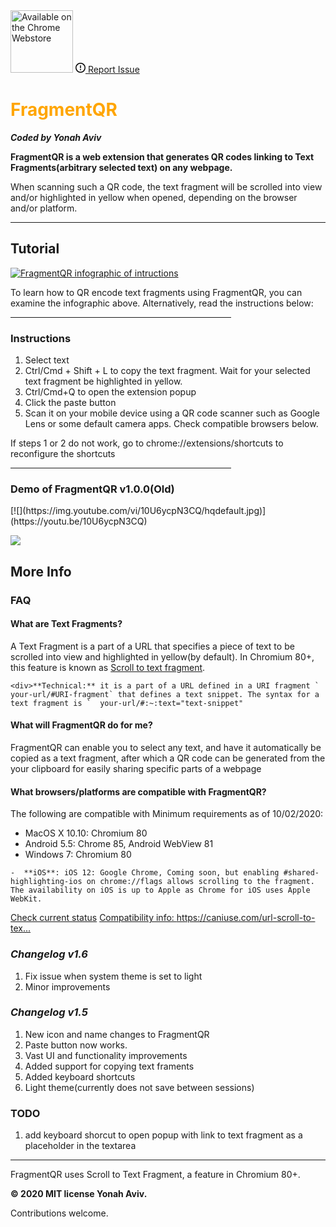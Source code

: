 
 <meta name="google-site-verification" content="Ay7DuHomj_FffCIPkk06PMst9-V1kwZij44bLz5SeuI" />

   <!-- Global site tag (gtag.js) - Google Analytics -->
   <script async src="https://www.googletagmanager.com/gtag/js?id=UA-178685535-2"></script>
   <script>
     window.dataLayer = window.dataLayer || [];
     function gtag(){dataLayer.push(arguments);}
     gtag('js', new Date());   </script>
 <section id="downloads">
            
   <a href=" https://bit.ly/GetFragmentedQR" class="btn" title="Get it on the Chrome Web Store" padding="0">
   <img src="https://developer.chrome.com/webstore/images/ChromeWebStore_Badge_v2_496x150.png" width="100px" alt="Available on the Chrome Webstore"></a>
  <a class="btn" href="https://github.com/y330/FragmentQR/issues" rel="noopener" target="_blank" aria-label="Issue y330/FragmentQR on GitHub" title="Report an issue in FragmentQR"><svg viewBox="0 0 16 16" width="16" height="16" class="octicon octicon-issue-opened" aria-hidden="true"><path fill-rule="evenodd" d="M8 1.5a6.5 6.5 0 100 13 6.5 6.5 0 000-13zM0 8a8 8 0 1116 0A8 8 0 010 8zm9 3a1 1 0 11-2 0 1 1 0 012 0zm-.25-6.25a.75.75 0 00-1.5 0v3.5a.75.75 0 001.5 0v-3.5z"></path></svg><span> Report Issue</span></a>
 </section>
<style>h1{color: orange;}</style>

# FragmentQR



<em><b>Coded by Yonah Aviv</b></em>





**FragmentQR is a web extension that generates QR codes linking to Text Fragments(arbitrary selected text) on any webpage.**


<p> When scanning such a QR code, the text fragment will be scrolled into view and/or highlighted in yellow when opened, depending on the browser and/or platform.
 
<hr>

##  Tutorial

<a href="https://bit.ly/GetFragmentedQR" title="View this as a sideshow on the Chrome Web Store"><img src="https://lh3.googleusercontent.com/pw/ACtC-3f7FGuESSm9z3SPDAbhQHSr3YYL03r1gGBeSWYqbG8NyXxtg3gMWO4dbrM8yuhsMsCuf_JLqLSUWfSSodKzYR8mg6FkX5PmxXgfG8iPANMsQpsiE6GTlWFIRsHIZqi2ZBX0btMnBlUltWArYFdlTrhbhQ=w1210-h448-no?authuser=0" width="fit-content" alt="FragmentQR infographic of intructions"/></a>

To learn how to QR encode text fragments using FragmentQR, you can examine the infographic above. Alternatively, read the instructions below:
 <hr style="width:70%; align: middle;">

### Instructions

 <ol>
  <li>Select text</li>
  <li>Ctrl/Cmd + Shift + L to copy the text fragment. Wait for your selected text fragment be highlighted in yellow.</li>
  <li>Ctrl/Cmd+Q to open the extension popup</li>
  <li>Click the paste button</li>
  <li>Scan it on your mobile device using a QR code scanner such as Google Lens or some default camera apps. Check compatible browsers below.</li>
 </ol>
 If steps 1 or 2 do not work, go to chrome://extensions/shortcuts to reconfigure the shortcuts<p>
 <hr width="70%">
 
<h3>Demo of FragmentQR v1.0.0(Old)</h3>
[![](https://img.youtube.com/vi/10U6ycpN3CQ/hqdefault.jpg)]
(https://youtu.be/10U6ycpN3CQ)

[
![](https://lh3.googleusercontent.com/pw/ACtC-3cera_XKIXLjEw9LyZh93DtSKTDoQsyF2aYR0Y_L-PCeMttnP3Gr1OiOIxL4nLN_ltCioZyQMUwizFb2wyZLzytBktmEuWRptUGYOFoChSq_bQpZ_g5TEnbb_ZG__Y0rjNbj2oUiHBPotXUOP6X2NID3g=w512-h212-no?)
](http://bit.ly/youtubeFragQR)

## More Info
### FAQ

#### **What are Text Fragments?**

A Text Fragment is a part of a URL that specifies a piece of text to be scrolled into view and highlighted in yellow(by default). In Chromium 80+, this feature is known as <a href="https://github.com/WICG/scroll-to-text-fragment/" title="Scroll to text fragment on GitHub">Scroll to text fragment</a>.

	<div>**Technical:** it is a part of a URL defined in a URI fragment ` your-url/#URI-fragment` that defines a text snippet. The syntax for a text fragment is `  your-url/#:~:text="text-snippet"
</div>

#### **What will FragmentQR do for me?**

FragmentQR can enable you to select any text, and have it automatically be copied as a text fragment, after which a QR code can be generated from the your clipboard for easily sharing specific parts of a webpage


#### **What browsers/platforms are compatible with FragmentQR?**
The following are compatible with Minimum requirements as of 10/02/2020:
   - MacOS X 10.10: Chromium 80 
   - Android 5.5: Chrome 85, Android WebView 81
   - Windows 7: Chromium 80

    -  **iOS**: iOS 12: Google Chrome, Coming soon, but enabling #shared-highlighting-ios on chrome://flags allows scrolling to the fragment. The availability on iOS is up to Apple as Chrome for iOS uses Apple WebKit.
<a href="https://chromestatus.com/feature/4733392803332096#status" title="Check compatability of scroll to text fragment" target="_blank">Check current status</a>
[Compatibility info: https://caniuse.com/url-scroll-to-tex...
](https://www.youtube.com/watch?v=10U6ycpN3CQ#:~:text=Compatibility%20info%3A%20https%3A%2F%2Fcaniuse.com%2Furl-scroll-to-tex...)

### <em>Changelog v1.6</em>
<ol>
    <li>Fix issue when system theme is set to light</li>
    <li>Minor improvements</li>
  </ol>
  
### <em>Changelog v1.5</em>
 <ol>  
  <li>New icon and name changes to FragmentQR</li>
  <li>Paste button now works.</li>
  <li>Vast UI and functionality improvements</li>
  <li>Added support for copying text framents</li>
  <li>Added keyboard shortcuts</li>
  <li>Light theme(currently does not save between sessions)</li>
 </ol>
 
### TODO
  <ol>
    <li>add keyboard shorcut to open popup with link to text fragment as a placeholder in the textarea</li>
  </ol>
  

<hr> 
<block>
FragmentQR uses Scroll to Text Fragment, a feature in Chromium 80+. 

<b>© 2020 MIT license Yonah Aviv.</b>

Contributions welcome.
<!--stackedit_data:
eyJwcm9wZXJ0aWVzIjoidGl0bGU6IEZyYWdtZW50IFFSXG5hdX
Rob3I6IFlvbmFoXG50YWdzOiAndGV4dCBmcmFnbWVudCwgcXIg
Y29kZSdcbiIsImhpc3RvcnkiOlstNTQyNjU1MTMxLC0xODI1Nz
EyNjczLDExNTA2ODEwNjIsMjA4MDMyMjQ1OCwzMzI1NTU0Nzks
MTQwMDA3NTY3NCwtMjAwMDIwMDY5NSw2NjIyNjQwMjgsODE4OD
k2ODYzLC0yMDkxMzE3MzYzLC0xMzgzMzE5MTcxLC02NDQ0MDc5
OTgsMTM4Mzc3MTAzNywxMTAwODU1OTEsLTEwNjM2MjU5NTNdfQ

-->

<!--stackedit_data:
eyJwcm9wZXJ0aWVzIjoidGl0bGU6IEZyYWdtZW50UVJcbmF1dG
hvcjogWW9uYWggQXZpdlxudGFnczogJ0ZyYWdtZW50UVIsIFRl
eHQgRnJhZ21lbnQsIFlvbmFoIEF2aXYsIFlvbmFoJ1xuZmVhdH
VyZWRJbWFnZTogJ2h0dHBzOi8vZ2l0aHViLmNvbS95MzMwL0Zy
YWdtZW50UVIvYmxvYi9tYXN0ZXIvRnJhZ21lbnRRUi9pbWcvNT
EyLnBuZz9yYXc9dHJ1ZSdcbmV4dGVuc2lvbnM6XG4gIHByZXNl
dDogZ2ZtXG4iLCJoaXN0b3J5IjpbLTQ3OTQwNTgzNCwtMTUxNT
AzMjQ1MCwtMzc3NDA2MTM4LDE0ODM4NTczNywtMTgzMTU1MTA4
Nyw2NTYzNjYwNTEsMTA0MzA4NjkxOCwtMTc0OTY4MjY1NiwtNT
QyNjU1MTMxLC0xODI1NzEyNjczLDExNTA2ODEwNjIsMjA4MDMy
MjQ1OCwzMzI1NTU0NzksMTQwMDA3NTY3NCwtMjAwMDIwMDY5NS
w2NjIyNjQwMjgsODE4ODk2ODYzLC0yMDkxMzE3MzYzLC0xMzgz
MzE5MTcxLC02NDQ0MDc5OThdfQ==
-->
